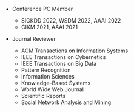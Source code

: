
+ Conference PC Member 
  - SIGKDD 2022, WSDM 2022, AAAI 2022 
  - CIKM 2021, AAAI 2021

+ Journal Reviewer
  - ACM Transactions on Information Systems
  - IEEE Transactions on Cybernetics 
  - IEEE Transactions on Big Data 
  <!-- - IEEE Access -->
  - Pattern Recognition
  - Information Sciences
  - Knowledge-Based Systems
  - World Wide Web Journal  
  - Scientific Reports  
  - Social Network Analysis and Mining  
